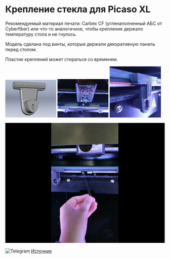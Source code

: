 # Крепление стекла для Picaso XL

Рекомендуемый материал печати: Carbex CF (угленаполненный АБС от Cyberfiber) или что-то аналогичное, чтобы крепление держало температуру стола и не гнулось.

Модель сделана под винты, которые держали декоративную панель перед столом. 

Пластик креплений может стираться со временем.

<p float="left">
  <img src="./img/Крепление_стекла_XL_0.jpg" width="32%" title="Крепление_стекла_XL_0"/>
  <img src="./img/Крепление_стекла_XL_1.jpg" width="32%" title="Крепление_стекла_XL_1"/>
  <img src="./img/Крепление_стекла_XL_2.jpg" width="32%" title="Крепление_стекла_XL_2"/>
</p>


![Крепление_стекла_XL_4](./img/Крепление_стекла_XL_4.gif)

<picture><source media="(prefers-color-scheme: dark)" srcset="https://cdn.simpleicons.org/telegram/white"> <source media="(prefers-color-scheme: light)" srcset="https://cdn.simpleicons.org/telegram/black"> <img src="https://cdn.simpleicons.org/telegram/.svg" alt="Telegram" alight=left height="20" width="20"></picture> [Источник](https://t.me/Picaso3dUnofficial/226484)
